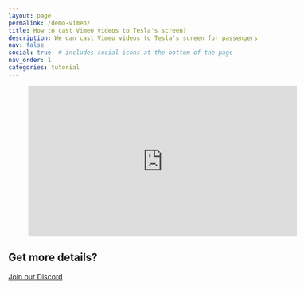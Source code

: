 ```yaml
---
layout: page
permalink: /demo-vimeo/
title: How to cast Vimeo videos to Tesla's screen?
description: We can cast Vimeo videos to Tesla's screen for passengers while driving, and we can even manipulate the Vimeo app on Tesla's touchscreen directly.
nav: false
social: true  # includes social icons at the bottom of the page
nav_order: 1
categories: tutorial
---
```

<!-- blank line -->
<figure class="video-container">
  <iframe width="540" height="303" src="https://www.youtube.com/embed/elAQW07TJf0" frameborder="0" allowfullscreen="true"> </iframe>
</figure>
<!-- blank line -->

## Get more details?
<p><a href ="https://discord.gg/Tvbs9uWcN9" target="_blank">Join our Discord</a></p>